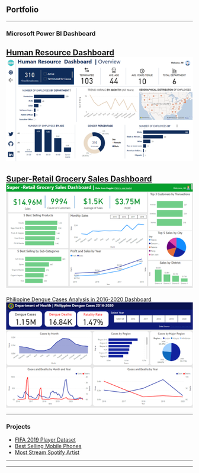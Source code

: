 ## Portfolio

---

### Microsoft Power BI Dashboard

[Human Resource Dashboard ](/sample_page) <br>
<img src="images/Dashboard.png?raw=true"/>
---
[Super-Retail Grocery Sales Dashboard ](/sample_page) <br>
<img src="images/retail-dashboard.png?raw=true"/>
---
[Philippine Dengue Cases Analysis in 2016-2020 Dashboard](/pdf/sample_presentation.pdf) <br>
<img src="images/Dengue Cases vs Deaths Analysis.png?raw=true"/>

---

### Projects
- [FIFA 2019 Player Dataset](https://github.com/jericdata-analyst/My-Notebook/blob/main/fifa-19-eda.ipynb)
- [Best Selling Mobile Phones](https://github.com/jericdata-analyst/My-Notebook/blob/main/best-selling-mobile-phones-eda.ipynb)
- [Most Stream Spotify Artist](https://github.com/jericdata-analyst/My-Notebook/blob/main/most-streamed-spotify-songs-2023-eda(1).ipynb)

---




---
<!-- <p style="font-size:11px">Page template forked from <a href="https://github.com/evanca/quick-portfolio">evanca</a></p> -->
<!-- Remove above link if you don't want to attibute -->
